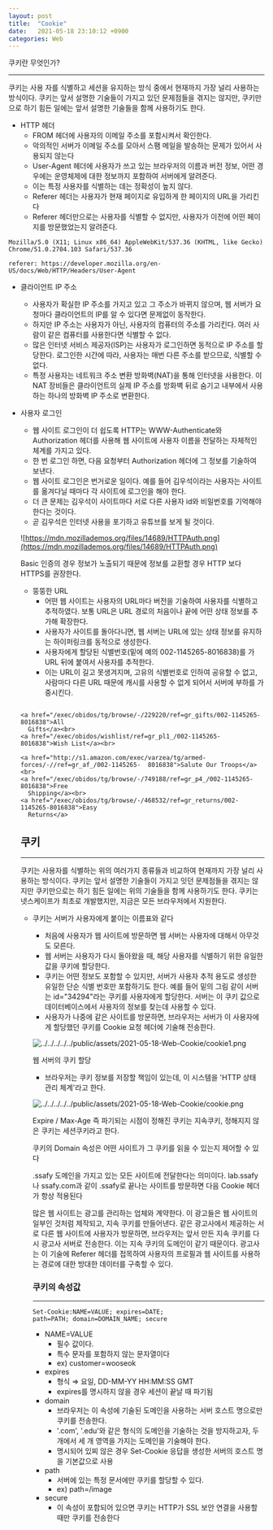 ```yaml
---
layout: post
title:  "Cookie"
date:   2021-05-18 23:10:12 +0900
categories: Web
---
```

쿠키란 무엇인가?

---

쿠키는 사용 자를 식별하고 세션을 유지하는 방식 중에서 현재까지 가장 널리 사용하는 방식이다. 쿠키는 앞서 설명한 기술들이 가지고 있던 문제점들을 겪지는 않지만, 쿠키만으로 하기 힘든 일에는 앞서 설명한 기술들을 함께 사용하기도 한다.

- HTTP 헤더
    - FROM 헤더에 사용자의 이메일 주소를 포함시켜서 확인한다.
    - 악의적인 서버가 이메일 주소를 모아서 스팸 메일을 발송하는 문제가 있어서 사용되지 않는다
    - User-Agent 헤더에 사용자가 쓰고 있는 브라우저의 이름과 버전 정보, 어떤 경우에는 운영체제에 대한 정보까지 포함하여 서버에게 알려준다.
    - 이는 특정 사용자를 식별하는 데는 정확성이 높지 않다.
    - Referer 헤더는 사용자가 현재 페이지로 유입하게 한 페이지의 URL을 가리킨다
    - Referer 헤더만으로는 사용자를 식별할 수 없지만, 사용자가 이전에 어떤 페이지를 방문했었는지 알려준다.

```
Mozilla/5.0 (X11; Linux x86_64) AppleWebKit/537.36 (KHTML, like Gecko) Chrome/51.0.2704.103 Safari/537.36
```

```
referer: https://developer.mozilla.org/en-US/docs/Web/HTTP/Headers/User-Agent
```

- 클라이언트 IP 주소
    - 사용자가 확실한 IP 주소를 가지고 있고 그 주소가 바뀌지 않으며, 웹 서버가 요청마다 클라이언트의 IP를 알 수 있다면 문제없이 동작한다.
    - 하지만 IP 주소는 사용자가 아닌, 사용자의 컴퓨터의 주소를 가리킨다. 여러 사람이 같은 컴퓨터를 사용한다면 식별할 수 없다.
    - 많은 인터넷 서비스 제공자(ISP)는 사용자가 로그인하면 동적으로 IP 주소를 할당한다. 로그인한 시간에 따라, 사용자는 매번 다른 주소를 받으므로, 식별할 수 없다.
    - 특정 사용자는 네트워크 주소 변환 방화벽(NAT)을 통해 인터넷을 사용한다. 이 NAT 장비들은 클라이언트의 실제 IP 주소를 방화벽 뒤로 숨기고 내부에서 사용하는 하나의 방화벽 IP 주소로 변환한다.

- 사용자 로그인
    - 웹 사이트 로그인이 더 쉽도록 HTTP는 WWW-Authenticate와 Authorization 헤더를 사용해 웹 사이트에 사용자 이름을 전달하는 자체적인 체계를 가지고 있다.
    - 한 번 로그인 하면, 다음 요청부터 Authorization 헤더에 그 정보를 기술하여 보낸다.
    - 웹 사이트 로그인은 번거로운 일이다. 예를 들어 김우석이라는 사용자는 사이트를 옮겨다닐 때마다 각 사이트에 로그인을 해야 한다.
    - 더 큰 문제는 김우석이 사이트마다 서로 다른 사용자 id와 비밀번호를 기억해야 한다는 것이다.
    - 곧 김우석은 인터넷 사용을 포기하고 유튜브를 보게 될 것이다.

    ![https://mdn.mozillademos.org/files/14689/HTTPAuth.png](https://mdn.mozillademos.org/files/14689/HTTPAuth.png)

    Basic 인증의 경우 정보가 노출되기 때문에 정보를 교환할 경우 HTTP 보다 HTTPS를 권장한다.

    - 뚱뚱한 URL
        - 어떤 웹 사이트는 사용자의 URL마다 버전을 기술하여 사용자를 식별하고 추적하였다. 보통 URL은 URL 경로의 처음이나 끝에 어떤 상태 정보를 추가해 확장한다.
        - 사용자가 사이트를 돌아다니면, 웹 서버는 URL에 있는 상태 정보를 유지하는 하이퍼링크를 동적으로 생성한다.
        - 사용자에게 할당된 식별번호(밑에 예의 002-1145265-8016838)를 가 URL 뒤에 붙여서 사용자를 추적한다.
        - 이는 URL이 길고 못생겨지며, 고유의 식별번호로 인하여 공유할 수 없고, 사람마다 다른 URL 때문에 캐시를 사용할 수 없게 되어서 서버에 부하를 가중시킨다.

    ```

    <a href="/exec/obidos/tg/browse/-/229220/ref=gr_gifts/002-1145265-8016838">All
      Gifts</a><br>
    <a href="/exec/obidos/wishlist/ref=gr_pl1_/002-1145265-8016838">Wish List</a><br>

    <a href="http://s1.amazon.com/exec/varzea/tg/armed-forces/-//ref=gr_af_/002-1145265-  8016838">Salute Our Troops</a><br>
    <a href="/exec/obidos/tg/browse/-/749188/ref=gr_p4_/002-1145265-8016838">Free
      Shipping</a><br>
    <a href="/exec/obidos/tg/browse/-/468532/ref=gr_returns/002-1145265-8016838">Easy
      Returns</a>
    ```

    ## 쿠키

    ---

    쿠키는 사용자를 식별하는 위의 여러가지 종류들과 비교하여 현재까지 가장 널리 사용하는 방식이다. 쿠키는 앞서 설명한 기술들이 가지고 잇던 문제점들을 겪지는 않지만 쿠키만으로는 하기 힘든 일에는 위의 기술들을 함께 사용하기도 한다. 쿠키는 넷스케이프가 최초로 개발했지만, 지금은 모든 브라우저에서 지원한다.

    - 쿠키는 서버가 사용자에게 붙이는 이름표와 같다
        - 처음에 사용자가 웹 사이트에 방문하면 웹 서버는 사용자에 대해서 아무것도 모른다.
        - 웹 서버는 사용자가 다시 돌아왔을 때, 해당 사용자를 식별하기 위한 유일한 값을 쿠키에 할당한다.
        - 쿠키는 어떤 정보도 포함할 수 있지만, 서버가 사용자 추적 용도로 생성한 유일한 단순 식별 번호만 포함하기도 한다. 예를 들어 밑의 그림 같이 서버는 id="34294"라는 쿠키를 사용자에게 할당한다. 서버는 이 쿠키 값으로 데이터베이스에서 사용자의 정보를 찾는데 사용할 수 있다.
        - 사용자가 나중에 같은 사이트를 방문하면, 브라우저는 서버가 이 사용자에게 할당했던 쿠키를 Cookie 요청 헤더에 기술해 전송한다.

        ![../../../../../public/assets/2021-05-18-Web-Cookie/cookie1.png](../../../../../public/assets/2021-05-18-Web-Cookie/cookie1.png)

        웹 서버의 쿠키 할당

        - 브라우저는 쿠키 정보를 저장할 책임이 있는데, 이 시스템을 'HTTP 상태 관리 체계'라고 한다.

        ![../../../../../public/assets/2021-05-18-Web-Cookie/cookie.png](../../../../../public/assets/2021-05-18-Web-Cookie/cookie.png)

        Expire / Max-Age 즉 파기되는 시점이 정해진 쿠키는 지속쿠키, 정해지지 않은 쿠키는 세션쿠키라고 한다.

        쿠키의 Domain 속성은 어떤 사이트가 그 쿠키를 읽을 수 있는지 제어할 수 있다

        .ssafy 도메인을 가지고 있는 모든 사이트에 전달한다는 의미이다. lab.ssafy나 ssafy.com과 같이 .ssafy로 끝나는 사이트를 방문하면 다음 Cookie 헤더가 항상 적용된다

        많은 웹 사이트는 광고를 관리하는 업체와 계약한다. 이 광고들은 웹 사이트의 일부인 것처럼 제작되고, 지속 쿠키를 만들어낸다. 같은 광고사에서 제공하는 서로 다른 웹 사이트에 사용자가 방문하면, 브라우저는 앞서 만든 지속 쿠키를 다시 광고사 서버로 전송한다. 이는 지속 쿠키의 도메인이 같기 때문이다. 광고사는 이 기술에 Referer 헤더를 접목하여 사용자의 프로필과 웹 사이트를 사용하는 경로에 대한 방대한 데이터를 구축할 수 있다.

        ### 쿠키의 속성값

        ---

        ```
        Set-Cookie:NAME=VALUE; expires=DATE;
        path=PATH; domain=DOMAIN_NAME; secure
        ```

        - NAME=VALUE
            - 필수 값이다.
            - 특수 문자를 포함하지 않는 문자열이다
            - ex) customer=wooseok
        - expires
            - 형식 ⇒ 요일, DD-MM-YY HH:MM:SS GMT
            - expires를 명시하지 않을 경우 세션이 끝날 때 파기됨
        - domain
            - 브라우저는 이 속성에 기술된 도메인을 사용하는 서버 호스트 명으로만 쿠키를 전송한다.
            - '.com', '.edu'와 같은 형식의 도메인을 기술하는 것을 방지하고자, 두 개에서 세 개 영역을 가지는 도메인을 기술해야 한다.
            - 명시되어 있찌 않은 경우 Set-Cookie 응답을 생성한 서버의 호스트 명을 기본값으로 사용
        - path
            - 서버에 있는 특정 문서에만 쿠키를 할당할 수 있다.
            - ex) path=/image
        - secure
            - 이 속성이 포함되어 있으면 쿠키는 HTTP가 SSL 보안 연결을 사용할 때만 쿠키를 전송한다